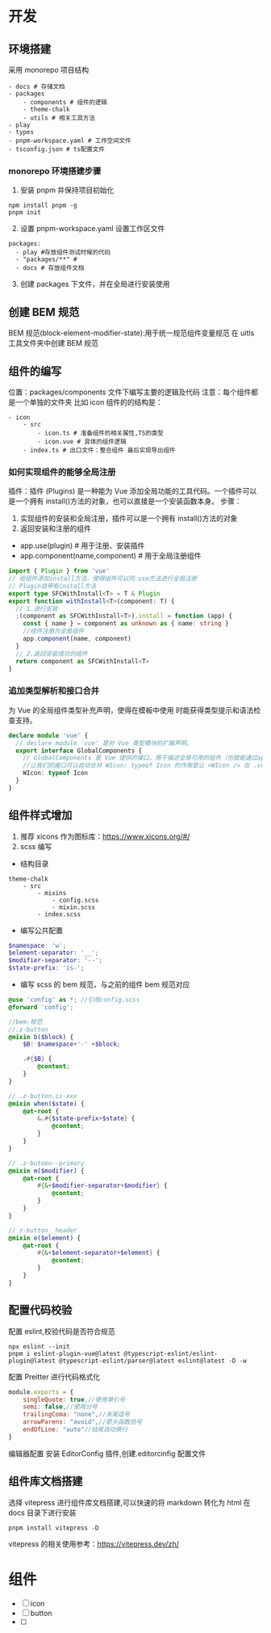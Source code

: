 # 开发

## 环境搭建

采用 monorepo 项目结构

```
- docs # 存储文档
- packages
    - components # 组件的逻辑
    - theme-chalk
    - utils # 相关工具方法
- play
- types
- pnpm-workspace.yaml # 工作空间文件
- tsconfig.json # ts配置文件
```

### monorepo 环境搭建步骤

1. 安装 pnpm 并保持项目初始化

```
npm install pnpm -g
pnpm init
```

2. 设置 pnpm-workspace.yaml 设置工作区文件

```
packages:
  - play #存放组件测试时候的代码
  - "packages/**" #
  - docs # 存放组件文档
```

3. 创建 packages 下文件，并在全局进行安装使用

## 创建 BEM 规范

BEM 规范(block-element-modifier-state):用于统一规范组件变量规范
在 uitls 工具文件夹中创建 BEM 规范

## 组件的编写

位置：packages/components 文件下编写主要的逻辑及代码
注意：每个组件都是一个单独的文件夹
比如 icon 组件的的结构是：

```
- icon
    - src
        - icon.ts # 准备组件的相关属性,TS的类型
        - icon.vue # 具体的组件逻辑
    - index.ts # 出口文件：整合组件 最后实现导出组件
```

### 如何实现组件的能够全局注册

插件：插件 (Plugins) 是一种能为 Vue 添加全局功能的工具代码。一个插件可以是一个拥有 install()方法的对象，也可以直接是一个安装函数本身。
步骤：

1. 实现组件的安装和全局注册，插件可以是一个拥有 install()方法的对象
2. 返回安装和注册的组件

- app.use(plugin) # 用于注册、安装插件
- app.component(name,component) # 用于全局注册组件

```typescript
import { Plugin } from 'vue'
// 给组件添加install方法，使得组件可以同.use方法进行全局注册
// Plugin自带有install方法
export type SFCWithInstall<T> = T & Plugin
export function withInstall<T>(component: T) {
  // 1.进行安装
  ;(component as SFCWithInstall<T>).install = function (app) {
    const { name } = component as unknown as { name: string }
    //组件注册为全局组件
    app.component(name, component)
  }
  // 2.返回安装成功的组件
  return component as SFCWithInstall<T>
}
```

### 追加类型解析和接口合并

为 Vue 的全局组件类型补充声明，使得在模板中使用 <WIcon /> 时能获得类型提示和语法检查支持。

```typescript
declare module 'vue' {
  // declare module 'vue' 是对 Vue 类型模块的扩展声明。
  export interface GlobalComponents {
    // GlobalComponents 是 Vue 提供的接口，用于描述全局可用的组件（也就是通过app.component(...) 注册的组件）。
    //让我们的接口可以自动合并 WIcon: typeof Icon 的作用是让 <WIcon /> 在 .vue 文件模板中有类型提示。
    WIcon: typeof Icon
  }
}
```

## 组件样式增加

1. 推荐 xicons 作为图标库：https://www.xicons.org/#/
2. scss 编写

- 结构目录

```
theme-chalk
    - src
        - mixins
            - config.scss
            - mixin.scss
        - index.scss
```

- 编写公共配置

```config.scss
$namespace: 'w';
$element-separator: '__';
$modifier-separator: '--';
$state-prefix: 'is-';
```

- 编写 scss 的 bem 规范，与之前的组件 bem 规范对应

```mixin.scss
@use 'config' as *; //引用config.scss
@forward 'config';

//bem-规范
//.z-button
@mixin b($block) {
    $B: $namespace+'-' +$block;

    .#{$B} {
        @content;
    }
}

// .z-button.is-xxx
@mixin when($state) {
    @at-root {
        &.#{$state-prefix+$state} {
            @content;
        }
    }
}

// .z-butoon--primary
@mixin m($modifier) {
    @at-root {
        #{&+$modifier-separator+$modifier} {
            @content;
        }
    }
}

// z-button__header
@mixin e($element) {
    @at-root {
        #{&+$element-separator+$element} {
            @content;
        }
    }
}
```

## 配置代码校验

配置 eslint,校验代码是否符合规范

```
npx eslint --init
pnpm i eslint-plugin-vue@latest @typescript-eslint/eslint-plugin@latest @typescript-eslint/parser@latest eslint@latest -D -w
```

配置 Preitter 进行代码格式化

```.prettierrc.js
module.exports = {
    singleQuote: true,//使用单引号
    semi: false,//使用分号
    trailingComa: "none",//末尾逗号
    arrowParens: "avoid",//箭头函数括号
    endOfLine: "auto"//结尾自动换行
}
```

编辑器配置
安装 EditorConfig 插件,创建.editorcinfig 配置文件

## 组件库文档搭建

选择 vitepress 进行组件库文档搭建,可以快速的将 markdown 转化为 html
在 docs 目录下进行安装

```
pnpm install vitepress -D
```

vitepress 的相关使用参考：https://vitepress.dev/zh/

# 组件

- [ ] icon
- [ ] button
- [ ] 
